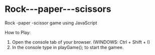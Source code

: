 # Rock---paper---scissors
Rock -paper -scissor game using JavaScript

How to Play:

1. Open the console tab of your browser. (WINDOWS: Ctrl + Shift + I)
2. In the console type in playGame(); to start the gamee.